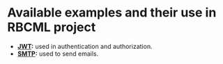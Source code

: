 # Available examples and their use in RBCML project

- **[JWT](./jwt):** used in authentication and authorization.
- **[SMTP](./smtp):** used to send emails.

